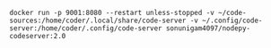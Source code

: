 


`docker run -p 9001:8080 --restart unless-stopped -v ~/code-sources:/home/coder/.local/share/code-server -v ~/.config/code-server:/home/coder/.config/code-server sonunigam4097/nodepy-codeserver:2.0`

